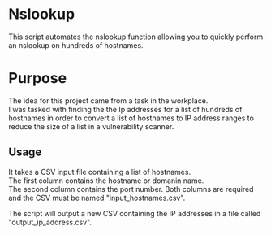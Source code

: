 # Nslookup

This script automates the nslookup function allowing you to quickly perform an nslookup on hundreds of hostnames.

# Purpose

The idea for this project came from a task in the workplace.  
I was tasked with finding the the Ip addresses for a list of hundreds of hostnames in order to convert a list of hostnames to IP address ranges to reduce the size of a list in a vulnerability scanner.


## Usage

It takes a CSV input file containing a list of hostnames.  
The first column contains the hostname or domanin name.  
The second column contains the port number. 
Both columns are required and the CSV must be named "input_hostnames.csv".

The script will output a new CSV containing the IP addresses in a file called "output_ip_address.csv".